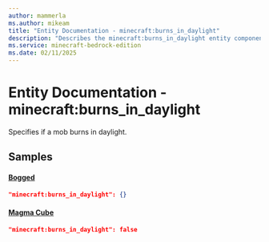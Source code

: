 ```yaml
---
author: mammerla
ms.author: mikeam
title: "Entity Documentation - minecraft:burns_in_daylight"
description: "Describes the minecraft:burns_in_daylight entity component"
ms.service: minecraft-bedrock-edition
ms.date: 02/11/2025 
---
```


# Entity Documentation - minecraft:burns_in_daylight

Specifies if a mob burns in daylight.


## Samples

#### [Bogged](https://github.com/Mojang/bedrock-samples/tree/preview/behavior_pack/entities/bogged.json)


```json
"minecraft:burns_in_daylight": {}
```

#### [Magma Cube](https://github.com/Mojang/bedrock-samples/tree/preview/behavior_pack/entities/magma_cube.json)


```json
"minecraft:burns_in_daylight": false
```
